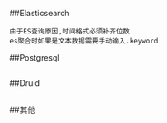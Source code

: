 ##Elasticsearch
```
由于ES查询原因,时间格式必须补齐位数
es聚合时如果是文本数据需要手动输入.keyword
```
##Postgresql
```

```
##Druid
```

```
##其他
